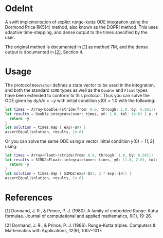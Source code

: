 # OdeInt

A swift implementation of explict runge-kutta ODE integration using the Dormond Price 
RK5(4) method, also known as the DOPRI method. This uses adaptive time-stepping, and 
dense output to the times specified by the user.

The original method is documented in [[1]](#1) as method 7M, and the dense output is 
documented in [[2]](#2), Section 4.

# Usage 

The protocol `OdeVector` defines a state vector to be used in the integration, and both 
the standard `SIMD` types as well as the `Double` and `Float`  types have been extended 
to conform to this protocol. Thus you can solve the ODE given by $dy/dx = -y$ with 
initial condition $y(0) = 1.0$ with the following:

```swift
let times = Array<Double>(stride(from: 0.0, through: 1.0, by: 0.001))
let results = Double.integrate(over: times, y0: 1.0, tol: 1e-6) { y, t in
  return -y
}
let solution = times.map { exp(-$0) }
assertEqual(solution, results, 1e-6)
```

Or you can solve the same ODE using a vector initial condition $y(0) = [1, 2]$ using:

```swift
let times = Array<Float>(stride(from: 0.0, through: 1.0, by: 0.001))
let results = SIMD2<Float>.integrate(over: times, y0: [1.0, 2.0], tol: 1e-6) { y, t in
  return -y
}
let solution = times.map { SIMD2(exp(-$0), 2 * exp(-$0)) }
assertEqual(solution, results, 1e-6)
```

# References
<a id="1">[1]</a> 
Dormand, J. R., & Prince, P. J. (1980). A family of embedded Runge-Kutta formulae. 
Journal of computational and applied mathematics, 6(1), 19-26.


<a id="2">[2]</a> 
Dormand, J. R., & Prince, P. J. (1986). Runge-Kutta triples. Computers & Mathematics 
with Applications, 12(9), 1007-1017.
